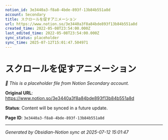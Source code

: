 ```yaml
---
notion_id: 3e3440a3-f8a8-4bde-893f-13b84b551a8d
account: Secondary
title: スクロールを促すアニメーション
url: https://www.notion.so/3e3440a3f8a84bde893f13b84b551a8d
created_time: 2022-05-08T23:54:00.000Z
last_edited_time: 2022-05-08T23:54:00.000Z
sync_status: placeholder
sync_time: 2025-07-12T15:01:47.504971
---
```


# スクロールを促すアニメーション

*🔄 This is a placeholder file from Notion Secondary account.*

**Original URL**: https://www.notion.so/3e3440a3f8a84bde893f13b84b551a8d

**Status**: Content will be synced in a future update.

**Page ID**: `3e3440a3-f8a8-4bde-893f-13b84b551a8d`

---

*Generated by Obsidian-Notion sync at 2025-07-12 15:01:47*
